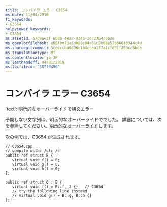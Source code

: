 ```yaml
---
title: コンパイラ エラー C3654
ms.date: 11/04/2016
f1_keywords:
- C3654
helpviewer_keywords:
- C3654
ms.assetid: 57d96e3f-6bbb-4eaa-934b-26c23b4ceb2e
ms.openlocfilehash: e66f0071a3d086c84a51c8b69e52b06643344c4d
ms.sourcegitcommit: 5cecccba0a96c1b4ccea1f7a1cfd91f259cc5bde
ms.translationtype: MT
ms.contentlocale: ja-JP
ms.lasthandoff: 04/01/2019
ms.locfileid: "58779496"
---
```

# <a name="compiler-error-c3654"></a>コンパイラ エラー C3654

'text': 明示的なオーバーライドで構文エラー

予期しない文字列は、明示的なオーバーライドででした。 詳細については、次を参照してください。[明示的なオーバーライド](../../extensions/explicit-overrides-cpp-component-extensions.md)します。

次の例では、C3654 が生成されます。

```
// C3654.cpp
// compile with: /clr /c
public ref struct B {
   virtual void f() = 0;
   virtual void g() = 0;
   virtual void h() = 0;
};

public ref struct Q : B {
   virtual void f() = B::f, 3 {}   // C3654
   // try the following line instead
   // virtual void g() = B::g, B::h {}
};
```